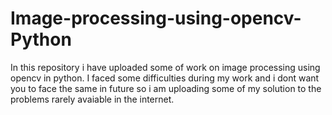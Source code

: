 # Image-processing-using-opencv-Python
In this repository i have uploaded some of work on image processing using opencv in python. I faced some difficulties during my work and i dont want you to face the same in future so i am uploading some of my solution to the problems rarely avaiable in the internet.
